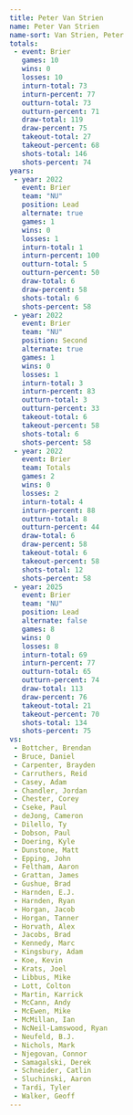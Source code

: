```yaml
---
title: Peter Van Strien
name: Peter Van Strien
name-sort: Van Strien, Peter
totals:
 - event: Brier
   games: 10
   wins: 0
   losses: 10
   inturn-total: 73
   inturn-percent: 77
   outturn-total: 73
   outturn-percent: 71
   draw-total: 119
   draw-percent: 75
   takeout-total: 27
   takeout-percent: 68
   shots-total: 146
   shots-percent: 74
years:
 - year: 2022
   event: Brier
   team: "NU"
   position: Lead
   alternate: true
   games: 1
   wins: 0
   losses: 1
   inturn-total: 1
   inturn-percent: 100
   outturn-total: 5
   outturn-percent: 50
   draw-total: 6
   draw-percent: 58
   shots-total: 6
   shots-percent: 58
 - year: 2022
   event: Brier
   team: "NU"
   position: Second
   alternate: true
   games: 1
   wins: 0
   losses: 1
   inturn-total: 3
   inturn-percent: 83
   outturn-total: 3
   outturn-percent: 33
   takeout-total: 6
   takeout-percent: 58
   shots-total: 6
   shots-percent: 58
 - year: 2022
   event: Brier
   team: Totals
   games: 2
   wins: 0
   losses: 2
   inturn-total: 4
   inturn-percent: 88
   outturn-total: 8
   outturn-percent: 44
   draw-total: 6
   draw-percent: 58
   takeout-total: 6
   takeout-percent: 58
   shots-total: 12
   shots-percent: 58
 - year: 2025
   event: Brier
   team: "NU"
   position: Lead
   alternate: false
   games: 8
   wins: 0
   losses: 8
   inturn-total: 69
   inturn-percent: 77
   outturn-total: 65
   outturn-percent: 74
   draw-total: 113
   draw-percent: 76
   takeout-total: 21
   takeout-percent: 70
   shots-total: 134
   shots-percent: 75
vs:
 - Bottcher, Brendan
 - Bruce, Daniel
 - Carpenter, Brayden
 - Carruthers, Reid
 - Casey, Adam
 - Chandler, Jordan
 - Chester, Corey
 - Cseke, Paul
 - deJong, Cameron
 - Dilello, Ty
 - Dobson, Paul
 - Doering, Kyle
 - Dunstone, Matt
 - Epping, John
 - Feltham, Aaron
 - Grattan, James
 - Gushue, Brad
 - Harnden, E.J.
 - Harnden, Ryan
 - Horgan, Jacob
 - Horgan, Tanner
 - Horvath, Alex
 - Jacobs, Brad
 - Kennedy, Marc
 - Kingsbury, Adam
 - Koe, Kevin
 - Krats, Joel
 - Libbus, Mike
 - Lott, Colton
 - Martin, Karrick
 - McCann, Andy
 - McEwen, Mike
 - McMillan, Ian
 - NcNeil-Lamswood, Ryan
 - Neufeld, B.J.
 - Nichols, Mark
 - Njegovan, Connor
 - Samagalski, Derek
 - Schneider, Catlin
 - Sluchinski, Aaron
 - Tardi, Tyler
 - Walker, Geoff
---
```


